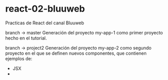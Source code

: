# react-02-bluuweb
  Practicas de React del canal Bluuweb 

branch -> master
Generación del proyecto my-app-1 como primer proyecto hecho en el tutorial.

branch -> project2
Generación del proyecto my-app-2 como segundo proyecto en el que se definen
nuevos componentes, que contienen ejemplos de:
- JSX
- 